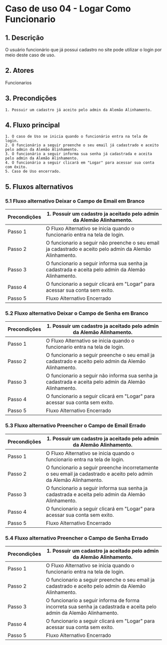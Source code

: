 # Caso de uso 04 - Logar Como Funcionario

## 1. Descrição

O usuário funcionário que já possui cadastro no site pode utilizar o login por meio deste caso de uso.

## 2. Atores

Funcionarios

## 3. Precondições

	1. Possuir um cadastro já aceito pelo admin da Alemão Alinhamento.
 
## 4. Fluxo principal

    1. O caso de Uso se inicia quando o funcionário entra na tela de login.
    2. O funcionário a seguir preenche o seu email já cadastrado e aceito pelo admin da Alemão Alinhamento.
    3. O funcionário a seguir informa sua senha já cadastrada e aceita pelo admin da Alemão Alinhamento.
    4. O funcionário a seguir clicará em "Logar" para acessar sua conta com êxito.
    5. Caso de Uso encerrado.

## 5. Fluxos alternativos


### 5.1 Fluxo alternativo Deixar o Campo de Email em Branco 

| **Precondições**  | 1. Possuir um cadastro ja aceitado pelo admin da Alemão Alinhamento. |
| --- | --- |
| Passo 1                  |O Fluxo Alternativo se inicia quando o funcionario entra na tela de login.|
|        Passo 2 |O funcionario a seguir não preenche o seu email ja cadastrado e aceito pelo admin da Alemão Alinhamento.   |
|         Passo 3          | O funcionario a seguir informa sua senha ja cadastrada e aceita pelo admin da Alemão Alinhamento.  |
|Passo 4|O funcionario a seguir clicará em "Logar" para acessar sua conta sem exito.|
|Passo 5|Fluxo Alternativo Encerrado|


### 5.2 Fluxo alternativo Deixar o Campo de Senha em Branco 

| **Precondições**  | 1. Possuir um cadastro ja aceitado pelo admin da Alemão Alinhamento. |
| --- | --- |
| Passo 1                  |O Fluxo Alternativo se inicia quando o funcionario entra na tela de login.|
|        Passo 2 |O funcionario a seguir preenche o seu email ja cadastrado e aceito pelo admin da Alemão Alinhamento.   |
|         Passo 3          | O funcionario a seguir não informa sua senha ja cadastrada e aceita pelo admin da Alemão Alinhamento.  |
|Passo 4|O funcionario a seguir clicará em "Logar" para acessar sua conta sem exito.|
|Passo 5|Fluxo Alternativo Encerrado|

### 5.3 Fluxo alternativo Preencher o Campo de Email Errado 

| **Precondições**  | 1. Possuir um cadastro ja aceitado pelo admin da Alemão Alinhamento. |
| --- | --- |
| Passo 1                  |O Fluxo Alternativo se inicia quando o funcionario entra na tela de login.|
|        Passo 2 |O funcionario a seguir preenche incorretamente o seu email ja cadastrado e aceito pelo admin da Alemão Alinhamento.   |
|         Passo 3          | O funcionario a seguir informa sua senha ja cadastrada e aceita pelo admin da Alemão Alinhamento.  |
|Passo 4|O funcionario a seguir clicará em "Logar" para acessar sua conta sem exito.|
|Passo 5|Fluxo Alternativo Encerrado|

### 5.4 Fluxo alternativo Preencher o Campo de Senha Errado 

| **Precondições**  | 1. Possuir um cadastro ja aceitado pelo admin da Alemão Alinhamento. |
| --- | --- |
| Passo 1                  |O Fluxo Alternativo se inicia quando o funcionario entra na tela de login.|
|        Passo 2 |O funcionario a seguir preenche o seu email ja cadastrado e aceito pelo admin da Alemão Alinhamento.   |
|         Passo 3          | O funcionario a seguir informa de forma incorreta sua senha ja cadastrada e aceita pelo admin da Alemão Alinhamento.  |
|Passo 4|O funcionario a seguir clicará em "Logar" para acessar sua conta sem exito.|
|Passo 5|Fluxo Alternativo Encerrado|
